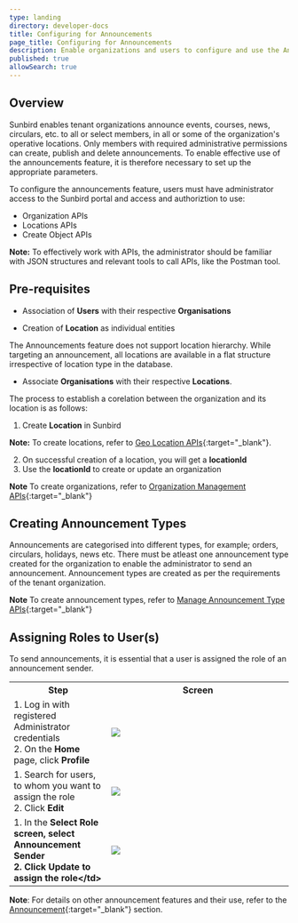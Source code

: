```yaml
---
type: landing
directory: developer-docs
title: Configuring for Announcements
page_title: Configuring for Announcements 
description: Enable organizations and users to configure and use the Announcement feature on Sunbird 
published: true
allowSearch: true
---
```

## Overview

Sunbird enables tenant organizations announce events, courses, news, circulars, etc. to all or select members, in all or some of the organization's operative locations. Only members with required administrative permissions can create, publish and delete announcements. To enable effective use of the announcements feature, it is therefore necessary to set up the appropriate parameters. 

To configure the announcements feature, users must have administrator access to the Sunbird portal and access and authoriztion to use:

* Organization APIs 
* Locations APIs 
* Create Object APIs 

**Note:** To effectively work with APIs, the administrator should be familiar with JSON structures and relevant tools to call APIs, like the Postman tool.

## Pre-requisites

 + Association of **Users** with their respective **Organisations**
 
 + Creation of **Location** as individual entities  
 
The Announcements feature does not support location hierarchy. While targeting an announcement, all locations are available in a flat structure irrespective of location type in the database.
 
 + Associate **Organisations** with their respective **Locations**. 
 
 The process to establish a corelation between the organization and its location is as follows: 
 
  1. Create **Location** in Sunbird
 
**Note:** To create locations, refer to [Geo Location APIs](http://www.sunbird.org/apis/geolocationapi/){:target="_blank"}.

  2. On successful creation of a location, you will get a **locationId**
  3. Use the **locationId** to create or update an organization
 
**Note** To create organizations, refer to [Organization Management APIs](http://www.sunbird.org/apis/orgapi/){:target="_blank"}
 
## Creating Announcement Types

Announcements are categorised into different types, for example; orders, circulars, holidays, news etc. There must be atleast one announcement type created for the organization to enable the administrator to send an announcement. Announcement types are created as per the requirements of the tenant organization.

**Note** To create announcement types, refer to [Manage Announcement Type APIs](http://www.sunbird.org/apis/announcements/#tag/Manage-Announcement-Type-APIs){:target="_blank"}

## Assigning Roles to User(s)

To send announcements, it is essential that a user is assigned the role of an announcement sender.

<table>
    <tr>
    <th style="width:35%;">Step</th>
    <th style="width:65%;">Screen</th>
    </tr>
    <tr>
      <td>1. Log in with registered Administrator credentials <br />2. On the <b>Home</b> page, click <b>Profile</b> </td>
      <td><img src="pages/features-documentation/images/announcement/assignuserrole1.png" /></td>
    </tr>
    <tr>
    <td>1. Search for users, to whom you want to assign the role <br />2. Click <b>Edit</b> 
    </td>
    <td><img src="pages/features-documentation/images/announcement/assignuserrole2.png" />
    </td>
    </tr>
    <tr>
    <td>1. In the <b>Select Role<b> screen, select <b>Announcement Sender</b> <br />2. Click <b>Update</b> to assign the role&lt;/td&gt;
    </b></b></td><td><img src="pages/features-documentation/images/announcement/assignuserrole3.png" />
    </td>
</tr>
</table>

**Note**: For details on other announcement features and their use, refer to the [Announcement](http://www.sunbird.org/features-documentation/announcement/){:target="_blank"} section.
